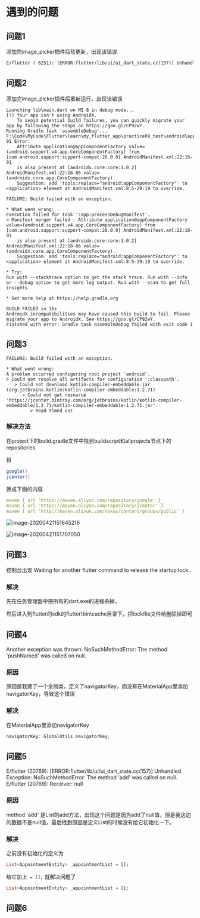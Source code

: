 # 遇到的问题



## 问题1

添加完image_picker插件后热更新，出现该错误

```xml
E/flutter ( 6251): [ERROR:flutter/lib/ui/ui_dart_state.cc(157)] Unhandled Exception: MissingPluginException(No implementation found for method pickImage on channel plugins.flutter.io/image_picker)
```



## 问题2

添加完image_picker插件后重新运行，出现该错误

```
Launching lib\main.dart on MI 8 in debug mode...
[!] Your app isn't using AndroidX.
    To avoid potential build failures, you can quickly migrate your app by following the steps on https://goo.gl/CP92wY.
Running Gradle task 'assembleDebug'...
F:\Code\MyCode\Flutter\learn\my_flutter_app\practice09_test\android\app\src\debug\AndroidManifest.xml:22:18-91 Error:
	Attribute application@appComponentFactory value=(android.support.v4.app.CoreComponentFactory) from [com.android.support:support-compat:28.0.0] AndroidManifest.xml:22:18-91
	is also present at [androidx.core:core:1.0.2] AndroidManifest.xml:22:18-86 value=(androidx.core.app.CoreComponentFactory).
	Suggestion: add 'tools:replace="android:appComponentFactory"' to <application> element at AndroidManifest.xml:8:5-29:19 to override.

FAILURE: Build failed with an exception.

* What went wrong:
Execution failed for task ':app:processDebugManifest'.
> Manifest merger failed : Attribute application@appComponentFactory value=(android.support.v4.app.CoreComponentFactory) from [com.android.support:support-compat:28.0.0] AndroidManifest.xml:22:18-91
  	is also present at [androidx.core:core:1.0.2] AndroidManifest.xml:22:18-86 value=(androidx.core.app.CoreComponentFactory).
  	Suggestion: add 'tools:replace="android:appComponentFactory"' to <application> element at AndroidManifest.xml:8:5-29:19 to override.

* Try:
Run with --stacktrace option to get the stack trace. Run with --info or --debug option to get more log output. Run with --scan to get full insights.

* Get more help at https://help.gradle.org

BUILD FAILED in 16s
AndroidX incompatibilities may have caused this build to fail. Please migrate your app to AndroidX. See https://goo.gl/CP92wY.
Finished with error: Gradle task assembleDebug failed with exit code 1

```



## 问题3

```
FAILURE: Build failed with an exception.

* What went wrong:
A problem occurred configuring root project 'android'.
> Could not resolve all artifacts for configuration ':classpath'.
   > Could not download kotlin-compiler-embeddable.jar (org.jetbrains.kotlin:kotlin-compiler-embeddable:1.2.71)
      > Could not get resource 'https://jcenter.bintray.com/org/jetbrains/kotlin/kotlin-compiler-embeddable/1.2.71/kotlin-compiler-embeddable-1.2.71.jar'.
         > Read timed out
```

### 解决方法

在project下的build.gradle文件中找到buildscript和allprojects节点下的repositories

将

```groovy
google()
jcenter()
```

换成下面的内容

```yml
maven { url 'https://maven.aliyun.com/repository/google' }
maven { url 'https://maven.aliyun.com/repository/jcenter' }
maven { url 'http://maven.aliyun.com/nexus/content/groups/public' }
```

![image-20200421151645216](https://alanlee-image-bed.oss-cn-shenzhen.aliyuncs.com/note_images/20200421151647-789815.png)

![image-20200421151707050](https://alanlee-image-bed.oss-cn-shenzhen.aliyuncs.com/note_images/20200421151707-842748.png)



## 问题3

控制台出现 Waiting for another flutter command to release the startup lock...

### 解决

先在任务管理器中把所有的dart.exe的进程杀掉，

然后进入到flutter的sdk的flutter\bin\cache目录下，把lockfile文件给删除掉即可



## 问题4

Another exception was thrown: NoSuchMethodError: The method 'pushNamed' was called on null.

### 原因

原因是我建了一个全局类，定义了navigatorKey，而没有在MaterialApp里添加navigatorKey，导致这个错误

### 解决

在MaterialApp里添加navigatorKey

```dart
navigatorKey: GlobalUtils.navigatorKey,
```



## 问题5

E/flutter (20769): [ERROR:flutter/lib/ui/ui_dart_state.cc(157)] Unhandled Exception: NoSuchMethodError: The method 'add' was called on null.
E/flutter (20769): Receiver: null

### 原因

method 'add' 是List的add方法，出现这个问题是因为add了null值，但是我这边的数据不是null值，最后找到原因是定义List的时候没有给它初始化一下。

### 解决

之前没有初始化的定义为

```dart
List<AppointmentEntity> _appointmentList = [];
```



给它加上` = [];` 就解决问题了

```dart
List<AppointmentEntity> _appointmentList = [];
```



## 问题6

